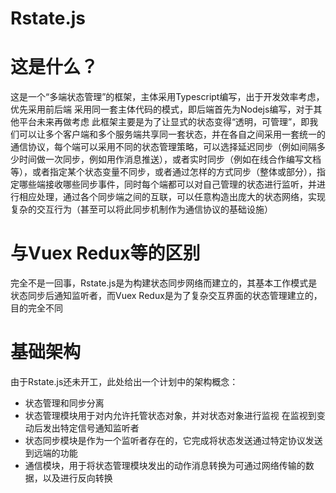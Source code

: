 # Rstate.js
# 这是什么？
这是一个“多端状态管理”的框架，主体采用Typescript编写，出于开发效率考虑，优先采用前后端
采用同一套主体代码的模式，即后端首先为Nodejs编写，对于其他平台未来再做考虑
此框架主要是为了让显式的状态变得“透明，可管理”，即我们可以让多个客户端和多个服务端共享同一套状态，并在各自之间采用一套统一的通信协议，每个端可以采用不同的状态管理策略，可以选择延迟同步（例如间隔多少时间做一次同步，例如用作消息推送），或者实时同步（例如在线合作编写文档等），或者指定某个状态变量不同步，或者通过怎样的方式同步（整体或部分），指定哪些端接收哪些同步事件，同时每个端都可以对自己管理的状态进行监听，并进行相应处理，通过各个同步端之间的互联，可以任意构造出庞大的状态网络，实现复杂的交互行为（甚至可以将此同步机制作为通信协议的基础设施）
# 与Vuex Redux等的区别
完全不是一回事，Rstate.js是为构建状态同步网络而建立的，其基本工作模式是状态同步后通知监听者，而Vuex Redux是为了复杂交互界面的状态管理建立的，目的完全不同
# 基础架构
由于Rstate.js还未开工，此处给出一个计划中的架构概念：
*   状态管理和同步分离
*   状态管理模块用于对内允许托管状态对象，并对状态对象进行监视
    在监视到变动后发出特定信号通知监听者
*   状态同步模块是作为一个监听者存在的，它完成将状态发送通过特定协议发送到远端的功能
*   通信模块，用于将状态管理模块发出的动作消息转换为可通过网络传输的数据，以及进行反向转换
